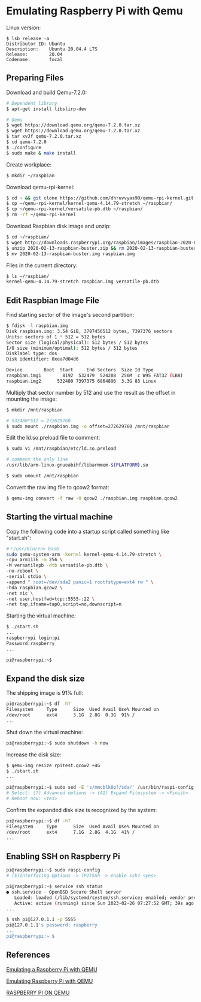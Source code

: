 # Emulating Raspberry Pi with Qemu
Linux version:
```
$ lsb_release -a
Distributor ID: Ubuntu
Description:    Ubuntu 20.04.4 LTS
Release:        20.04
Codename:       focal
```
## Preparing Files
Download and build Qemu-7.2.0:

```bash
# Dependent library
$ apt-get install libslirp-dev

# Qemu
$ wget https://download.qemu.org/qemu-7.2.0.tar.xz
$ wget https://download.qemu.org/qemu-7.2.0.tar.xz
$ tar xvJf qemu-7.2.0.tar.xz
$ cd qemu-7.2.0
$ ./configure
$ sudo make & make install
```

Create workplace:

```bash
$ mkdir ~/raspbian
```

Download qemu-rpi-kernel:

```bash
$ cd ~ && git clone https://github.com/dhruvvyas90/qemu-rpi-kernel.git
$ cp ~/qemu-rpi-kernel/kernel-qemu-4.14.79-stretch ~/raspbian/
$ cp ~/qemu-rpi-kernel/versatile-pb.dtb ~/raspbian/
$ rm -rf ~/qemu-rpi-kernel
```

Download Raspbian disk image and unzip:

```bash
$ cd ~/raspbian/
$ wget http://downloads.raspberrypi.org/raspbian/images/raspbian-2020-02-14/2020-02-13-raspbian-buster.zip
$ unzip 2020-02-13-raspbian-buster.zip && rm 2020-02-13-raspbian-buster.zip
$ mv 2020-02-13-raspbian-buster.img raspbian.img
```

Files in the current directory:

```bash
$ ls ~/raspbian/
kernel-qemu-4.14.79-stretch raspbian.img versatile-pb.dtb
```

## Edit Raspbian Image File

Find starting sector of the image's second partition:

```bash
$ fdisk -l raspbian.img
Disk raspbian.img: 3.54 GiB, 3787456512 bytes, 7397376 sectors
Units: sectors of 1 * 512 = 512 bytes
Sector size (logical/physical): 512 bytes / 512 bytes
I/O size (minimum/optimal): 512 bytes / 512 bytes
Disklabel type: dos
Disk identifier: 0xea7d04d6

Device        Boot  Start     End Sectors  Size Id Type
raspbian.img1        8192  532479  524288  256M  c W95 FAT32 (LBA)
raspbian.img2      532480 7397375 6864896  3.3G 83 Linux
```

Multiply that sector number by 512 and use the result as the offset in mounting the image:

```bash
$ mkdir /mnt/raspbian

# 532480*512 = 272629760
$ sudo mount ./raspbian.img -o offset=272629760 /mnt/raspbian
```

Edit the ld.so.preload file to comment:

```bash
$ sudo vi /mnt/raspbian/etc/ld.so.preload

# comment the only line
/usr/lib/arm-linux-gnueabihf/libarmmem-${PLATFORM}.so

$ sudo umount /mnt/raspbian
```

Convert the raw img file to qcow2 format:

```bash
$ qemu-img convert -f raw -O qcow2 ./raspbian.img raspbian.qcow2
```

## Starting the virtual machine

Copy the following code into a startup script called something like "start.sh":

```bash
#！/usr/bin/env bash 
sudo qemu-system-arm -kernel kernel-qemu-4.14.79-stretch \
-cpu arm1176 -m 256 \
-M versatilepb -dtb versatile-pb.dtb \
-no-reboot \
-serial stdio \
-append " root=/dev/sda2 panic=1 rootfstype=ext4 rw " \
-hda raspbian.qcow2 \
-net nic \
-net user,hostfwd=tcp::5555-:22 \
-net tap,ifname=tap0,script=no,downscript=n
```

Starting the virtual machine:

```bash
$ ./start.sh
...
raspberrypi login:pi
Password:raspberry
...

pi@raspberrypi:~$ 
```

## Expand the disk size

The shipping image is 91% full:

```bash
pi@raspberrypi:~$ df -hT
Filesystem     Type      Size  Used Avail Use% Mounted on
/dev/root      ext4      3.1G  2.8G  0.3G  91% /
...
```

Shut down the virtual machine:

```bash
pi@raspberrypi:~$ sudo shutdown -h now
```

Increase the disk size:

```bash
$ qemu-img resize rpitest.qcow2 +4G
$ ./start.sh
...

pi@raspberrypi:~$ sudo sed -E 's/mmcblk0p?/sda/' /usr/bin/raspi-config | sudo bash
# Select: (7) Advanced options -> (A1) Expand Filesystem -> <Finish>
# Reboot now: <Yes>
```

Confirm the expanded disk size is recognized by the system:

```bash
pi@raspberrypi:~$ df -hT
Filesystem     Type      Size  Used Avail Use% Mounted on
/dev/root      ext4      7.1G  2.8G  4.1G  41% /
...
```

## Enabling SSH on Raspberry Pi

```bash
pi@raspberrypi:~$ sudo raspi-config
# (5)Interfacing Options -> (P2)SSh -> enable ssh? <yes>

pi@raspberrypi:~$ service ssh status
● ssh.service - OpenBSD Secure Shell server
   Loaded: loaded (/lib/systemd/system/ssh.service; enabled; vendor preset: enab
   Active: active (running) since Sun 2023-02-26 07:27:52 GMT; 39s ago
...
```

```bash
$ ssh pi@127.0.1.1 -p 5555
pi@127.0.1.1's password: raspberry
...
pi@raspberrypi:~ $ 
```

## References

[Emulating a Raspberry Pi with QEMU](https://gist.github.com/plembo/c4920016312f058209f5765cb9a3a25e)

[Emulating Raspberry Pi with QEMU](https://blog.ramdoot.in/emulating-raspberry-pi-on-with-qemu-951283daf2bd)

[RASPBERRY PI ON QEMU](https://azeria-labs.com/emulate-raspberry-pi-with-qemu/)

